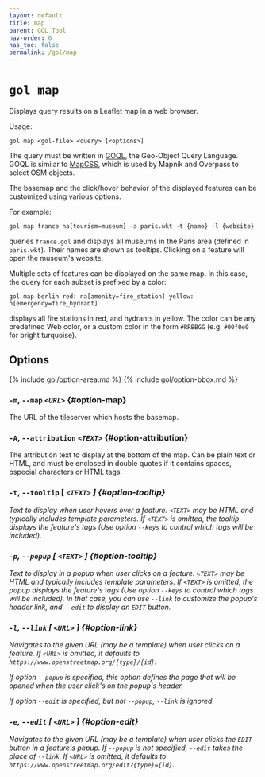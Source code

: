 ```yaml
---
layout: default
title: map
parent: GOL Tool
nav-order: 6
has_toc: false
permalink: /gol/map
---
```


# `gol map`

Displays query results on a Leaflet map in a web browser.

Usage:

    gol map <gol-file> <query> [<options>] 

The query must be written in [GOQL](../goql), the Geo-Object Query Language. GOQL is similar to [MapCSS](https://wiki.openstreetmap.org/wiki/MapCSS/0.2), which is used by Mapnik and Overpass to select OSM objects.

The basemap and the click/hover behavior of the displayed features can be customized using various options.

For example:

    gol map france na[tourism=museum] -a paris.wkt -t {name} -l {website}

queries `france.gol` and displays all museums in the Paris area (defined in `paris.wkt`). Their names are shown as tooltips. Clicking on a feature will open the museum's website.

Multiple sets of features can be displayed on the same map. In this case, the query for each subset is prefixed by a color:

    gol map berlin red: na[amenity=fire_station] yellow: n[emergency=fire_hydrant]

displays all fire stations in red, and hydrants in yellow. The color can be any predefined Web color, or a custom color in the form `#RRBBGG` (e.g. `#00f0e0` for bright turquoise).

## Options

{% include gol/option-area.md %}
{% include gol/option-bbox.md %}

### `-m`, `--map` <code><em>&lt;URL&gt;</em></code> {#option-map}

The URL of the tileserver which hosts the basemap.

### `-A`, `--attribution` <code><em>&lt;TEXT&gt;</em></code> {#option-attribution}

The attribution text to display at the bottom of the map. Can be plain text or HTML, and must be enclosed in double quotes if it contains spaces, pspecial characters or HTML tags.

### `-t`, `--tooltip` [ <code><em>&lt;TEXT&gt;</code> ] {#option-tooltip}

Text to display when user hovers over a feature. `<TEXT>` may be HTML and typically includes template parameters. If `<TEXT>` is omitted, the tooltip displays the feature's tags (Use option `--keys` to control which tags will be included).

### `-p`, `--popup` [ <code><em>&lt;TEXT&gt;</code> ] {#option-tooltip}

Text to display in a popup when user clicks on a feature. `<TEXT>` may be HTML and typically includes template parameters. If `<TEXT>` is omitted, the popup displays the feature's tags (Use option `--keys` to control which tags will be included). In that case, you can use `--link` to customize the popup's header link, and `--edit` to display an `EDIT` button.

### `-l`, `--link` [ <code><em>&lt;URL&gt;</code> ] {#option-link}

Navigates to the given URL (may be a template) when user clicks on a feature. If `<URL>` is omitted, it defaults to `https://www.openstreetmap.org/{type}/{id}`.

If option `--popup` is specified, this option defines the page that will be opened when the user click's on the popup's header.

If option `--edit` is specified, but not `--popup`, `--link` is ignored.

### `-e`, `--edit` [ <code><em>&lt;URL&gt;</code> ] {#option-edit}

Navigates to the given URL (may be a template) when user clicks the `EDIT` button in a feature's popup. If `--popup` is not specified, `--edit` takes the place of `--link`. If `<URL>` is omitted, it defaults to `https://www.openstreetmap.org/edit?{type}={id}`.






